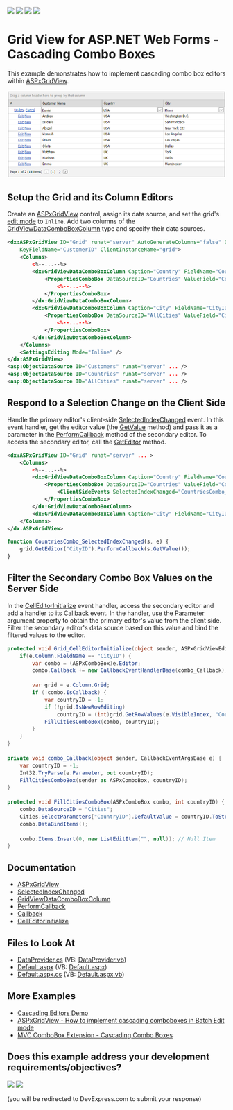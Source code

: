 <!-- default badges list -->
![](https://img.shields.io/endpoint?url=https://codecentral.devexpress.com/api/v1/VersionRange/128541031/15.1.3%2B)
[![](https://img.shields.io/badge/Open_in_DevExpress_Support_Center-FF7200?style=flat-square&logo=DevExpress&logoColor=white)](https://supportcenter.devexpress.com/ticket/details/E3689)
[![](https://img.shields.io/badge/📖_How_to_use_DevExpress_Examples-e9f6fc?style=flat-square)](https://docs.devexpress.com/GeneralInformation/403183)
[![](https://img.shields.io/badge/💬_Leave_Feedback-feecdd?style=flat-square)](#does-this-example-address-your-development-requirementsobjectives)
<!-- default badges end -->
# Grid View for ASP.NET Web Forms - Cascading Combo Boxes

This example demonstrates how to implement cascading combo box editors within [ASPxGridView](https://docs.devexpress.com/AspNet/DevExpress.Web.ASPxGridView).

![CascadingComboBoxes](images/CascadingComboBoxes.png)

## Setup the Grid and its Column Editors

Create an [ASPxGridView](https://docs.devexpress.com/AspNet/DevExpress.Web.ASPxGridView) control, assign its data source, and set the grid's [edit mode](https://docs.devexpress.com/AspNet/DevExpress.Web.ASPxGridViewEditingSettings.Mode) to `Inline`. Add two columns of the [GridViewDataComboBoxColumn](https://docs.devexpress.com/AspNet/DevExpress.Web.GridViewDataComboBoxColumn) type and specify their data sources.

```xml
<dx:ASPxGridView ID="Grid" runat="server" AutoGenerateColumns="false" DataSourceID="Customers"
    KeyFieldName="CustomerID" ClientInstanceName="grid">
    <Columns>
        <%--...--%>
        <dx:GridViewDataComboBoxColumn Caption="Country" FieldName="CountryID">
            <PropertiesComboBox DataSourceID="Countries" ValueField="CountryID" ValueType="System.Int32"
                <%--...--%>
            </PropertiesComboBox>
        </dx:GridViewDataComboBoxColumn>
        <dx:GridViewDataComboBoxColumn Caption="City" FieldName="CityID">
            <PropertiesComboBox DataSourceID="AllCities" ValueField="CityID" ValueType="System.Int32"
                <%--...--%>
            </PropertiesComboBox>
        </dx:GridViewDataComboBoxColumn>
    </Columns>
    <SettingsEditing Mode="Inline" />
</dx:ASPxGridView>
<asp:ObjectDataSource ID="Customers" runat="server" ... />
<asp:ObjectDataSource ID="Countries" runat="server" ... />
<asp:ObjectDataSource ID="AllCities" runat="server" ... />
```

## Respond to a Selection Change on the Client Side

Handle the primary editor's client-side [SelectedIndexChanged](https://docs.devexpress.com/AspNet/js-ASPxClientComboBox.SelectedIndexChanged) event. In this event handler, get the editor value (the [GetValue](https://docs.devexpress.com/AspNet/js-ASPxClientEditBase.GetValue) method) and pass it as a parameter in the [PerformCallback](https://docs.devexpress.com/AspNet/js-ASPxClientComboBox.PerformCallback(parameter)) method of the secondary editor. To access the secondary editor, call the [GetEditor](https://docs.devexpress.com/AspNet/js-ASPxClientGridView.GetEditor(column)) method.

```xml
<dx:ASPxGridView ID="Grid" runat="server" ... >
    <Columns>
        <%--...--%>
        <dx:GridViewDataComboBoxColumn Caption="Country" FieldName="CountryID" ...>
            <PropertiesComboBox DataSourceID="Countries" ValueField="CountryID" ...>
                <ClientSideEvents SelectedIndexChanged="CountriesCombo_SelectedIndexChanged" />
            </PropertiesComboBox>
        </dx:GridViewDataComboBoxColumn>
        <dx:GridViewDataComboBoxColumn Caption="City" FieldName="CityID" ... />
    </Columns>
</dx.ASPxGridView>
```

```js
function CountriesCombo_SelectedIndexChanged(s, e) {
    grid.GetEditor("CityID").PerformCallback(s.GetValue());
}
```

## Filter the Secondary Combo Box Values on the Server Side

In the [CellEditorInitialize](https://docs.devexpress.com/AspNet/DevExpress.Web.ASPxGridView.CellEditorInitialize) event handler, access the secondary editor and add a handler to its [Callback](https://docs.devexpress.com/AspNet/DevExpress.Web.ASPxCallback.Callback) event. In the handler, use the [Parameter](https://docs.devexpress.com/AspNet/DevExpress.Web.CallbackEventArgsBase.Parameter) argument property to obtain the primary editor's value from the client side. Filter the secondary editor's data source based on this value and bind the filtered values to the editor.

```c#
protected void Grid_CellEditorInitialize(object sender, ASPxGridViewEditorEventArgs e) {
    if(e.Column.FieldName == "CityID") {
        var combo = (ASPxComboBox)e.Editor;
        combo.Callback += new CallbackEventHandlerBase(combo_Callback);

        var grid = e.Column.Grid;
        if (!combo.IsCallback) {
            var countryID = -1;
            if (!grid.IsNewRowEditing)
                countryID = (int)grid.GetRowValues(e.VisibleIndex, "CountryID");
            FillCitiesComboBox(combo, countryID);
        }
    }
}

private void combo_Callback(object sender, CallbackEventArgsBase e) {
    var countryID = -1;
    Int32.TryParse(e.Parameter, out countryID);
    FillCitiesComboBox(sender as ASPxComboBox, countryID);
}

protected void FillCitiesComboBox(ASPxComboBox combo, int countryID) {
    combo.DataSourceID = "Cities";
    Cities.SelectParameters["CountryID"].DefaultValue = countryID.ToString();
    combo.DataBindItems();

    combo.Items.Insert(0, new ListEditItem("", null)); // Null Item
}
```

## Documentation
- [ASPxGridView](https://docs.devexpress.com/AspNet/DevExpress.Web.ASPxGridView)
- [SelectedIndexChanged](https://docs.devexpress.com/AspNet/js-ASPxClientComboBox.SelectedIndexChanged)
- [GridViewDataComboBoxColumn](https://docs.devexpress.com/AspNet/DevExpress.Web.GridViewDataComboBoxColumn)
- [PerformCallback](https://docs.devexpress.com/AspNet/js-ASPxClientComboBox.PerformCallback(parameter)) 
- [Callback](https://docs.devexpress.com/AspNet/DevExpress.Web.ASPxCallback.Callback)
- [CellEditorInitialize](https://docs.devexpress.com/AspNet/DevExpress.Web.ASPxGridView.CellEditorInitialize)

## Files to Look At

* [DataProvider.cs](./CS/WebSite/App_Code/DataProvider.cs) (VB: [DataProvider.vb](./VB/WebSite/App_Code/DataProvider.vb))
* [Default.aspx](./CS/WebSite/Default.aspx) (VB: [Default.aspx](./VB/WebSite/Default.aspx))
* [Default.aspx.cs](./CS/WebSite/Default.aspx.cs) (VB: [Default.aspx.vb](./VB/WebSite/Default.aspx.vb))

## More Examples
- [Cascading Editors Demo](https://demos.devexpress.com/ASPxGridViewDemos/GridEditing/CascadingComboBoxes.aspx)
- [ASPxGridView - How to implement cascading comboboxes in Batch Edit mode](https://github.com/DevExpress-Examples/aspxgridview-how-to-implement-cascading-comboboxes-in-batch-edit-mode-t124512)
- [MVC ComboBox Extension - Cascading Combo Boxes](https://github.com/DevExpress-Examples/mvc-combobox-extension-cascading-combo-boxes-e2844)
<!-- feedback -->
## Does this example address your development requirements/objectives?

[<img src="https://www.devexpress.com/support/examples/i/yes-button.svg"/>](https://www.devexpress.com/support/examples/survey.xml?utm_source=github&utm_campaign=asp-net-web-forms-grid-cascaded-combo-box-columns&~~~was_helpful=yes) [<img src="https://www.devexpress.com/support/examples/i/no-button.svg"/>](https://www.devexpress.com/support/examples/survey.xml?utm_source=github&utm_campaign=asp-net-web-forms-grid-cascaded-combo-box-columns&~~~was_helpful=no)

(you will be redirected to DevExpress.com to submit your response)
<!-- feedback end -->
